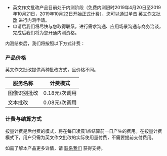 - 英文作文批改产品目前处于内测阶段（免费内测限时2019年4月20日至2019年10月21日，2019年10月22日开始正式计费），您可以通过单击 [英文作文批改](https://cloud.tencent.com/apply/p/u073frv7fzd) 进行内测申请。
- 申请后我们将尽快与您取得联系，进行需求沟通、应用场景沟通与商务洽谈，完成后我们将为您开通内测资格。

内测结束后，我们将按照以下方式计费：
### 产品价格
英文作文批改提供两种批改方式，且价格不同。

| 服务名称 | 计费模式 | 
|---------|---------|
| 图像识别批改 | 0.18元/次调用 | 
|文本批改|0.08元/次调用|

### 计费与结算方式
按量计费是后付费的模式，将在每日凌晨1点结算前一日产生的费用。在按量计费模式下，用户只需为英文作文批改的实际使用量付费，不需要提前支付费用。

如需了解本产品更多详情，请 [联系我们](https://cloud.tencent.com/about/connect) 获得支持。
